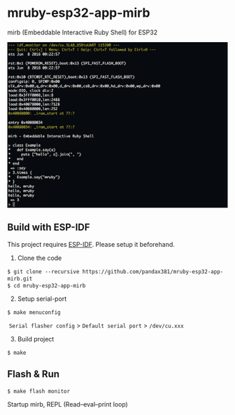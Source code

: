 # mruby-esp32-app-mirb
mirb (Embeddable Interactive Ruby Shell) for ESP32

![screen](images/screen.png)

## Build with ESP-IDF

This project requires [ESP-IDF](https://github.com/espressif/esp-idf). Please setup it beforehand.

1) Clone the code

```
$ git clone --recursive https://github.com/pandax381/mruby-esp32-app-mirb.git
$ cd mruby-esp32-app-mirb
```

2) Setup serial-port

```
$ make menuconfig
```

  `Serial flasher config` > `Default serial port` > `/dev/cu.xxx`
  
3) Build project

```
$ make
```

## Flash & Run

```
$ make flash monitor
```

Startup mirb, REPL (Read–eval–print loop)
